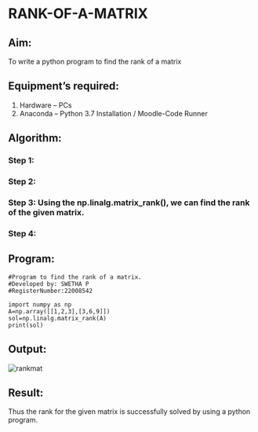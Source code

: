 # RANK-OF-A-MATRIX
## Aim:
To write a python program to find the rank of a matrix

## Equipment’s required:
1. 	Hardware – PCs
2. 	Anaconda – Python 3.7 Installation / Moodle-Code Runner

## Algorithm:

### Step 1: 
### Step 2: 
### Step 3: Using the np.linalg.matrix_rank(), we can find the rank of the given matrix.
### Step 4:

## Program:
```
#Program to find the rank of a matrix.
#Developed by: SWETHA P
#RegisterNumber:22008542

import numpy as np
A=np.array([[1,2,3],[3,6,9]])
sol=np.linalg.matrix_rank(A)
print(sol)
```

## Output:

![rankmat](https://user-images.githubusercontent.com/120623583/214822301-21eeb7df-2c3e-4275-aced-97549aab8564.png)

## Result:
Thus the rank for the given matrix is successfully solved by  using a python program.

